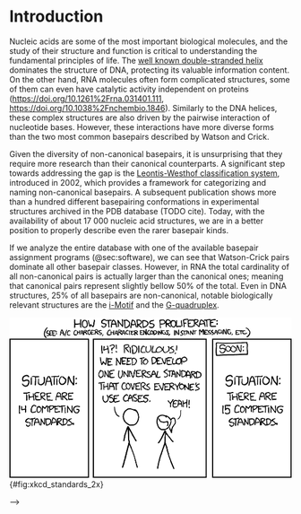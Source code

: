 # Introduction

<!-- Since the [initial discovery of DNA structure](https://doi.org/10.1038/171737a0),  -->

Nucleic acids are some of the most important biological molecules, and the study of their structure and function is critical to understanding the fundamental principles of life.
The [well known double-stranded helix](https://doi.org/10.1038/171737a0) dominates the structure of DNA, protecting its valuable information content.
On the other hand, RNA molecules often form complicated structures, some of them can even have catalytic activity independent on proteins (<https://doi.org/10.1261%2Frna.031401.111>, <https://doi.org/10.1038%2Fnchembio.1846>).
Similarly to the DNA helices, these complex structures are also driven by the pairwise interaction of nucleotide bases.
However, these interactions have more diverse forms than the two most common basepairs described by Watson and Crick.

Given the diversity of non-canonical basepairs, it is unsurprising that they require more research than their canonical counterparts.
A significant step towards addressing the gap is the [Leontis-Westhof classification system](https://doi.org/10.1017/s1355838201002515), introduced in 2002, which provides a framework for categorizing and naming non-canonical basepairs.
A subsequent publication shows more than a hundred different basepairing conformations in experimental structures archived in the PDB database (TODO cite).
Today, with the availability of about 17 000 nucleic acid structures, we are in a better position to properly describe even the rarer basepair kinds.

If we analyze the entire database with one of the available basepair assignment programs (@sec:software), we can see that Watson-Crick pairs dominate all other basepair classes.
However, in RNA the total cardinality of all non-canonical pairs is actually larger than the canonical ones; meaning that canonical pairs represent slightly bellow 50% of the total.
Even in DNA structures, 25% of all basepairs are non-canonical, notable biologically relevant structures are the [i-Motif](https://doi.org/10.1093/nar/gky735) and the [G-quadruplex](https://doi.org/10.1016/j.trechm.2019.07.002).

![Our plan to improve the shortcomings of existing programs for basepair assignment.](../img/xkcd_standards_2x.png){#fig:xkcd_standards_2x}


<!-- Even though the number of solved nucleic acid structures is significantly lower than the number of known protein structures,  -->

<!-- | Basepair | DNA | RNA |
|----------|-----|-----|
| Watson-Crick A-T -->


<!-- canonical Watson-Crick G-C and A-T basepairs only account for about one half of the interactions in the RNAs we studied.

* DNA is usually the classic helix described by Watson, Crick, and Franklin back in 1953
* RNA often forms much more complex structures, but also contains the helixes
* RNA helix is usualy A-form, DNA B-form, but the basepairs are practically the same
* 
... At the time of writing we have more than 7 thousand RNA structures in PDB, and almost 2 thousand of them are pure nucleic acid, without any protein
... 

"Only" 61.4% of all found basepairs are canonical Watson-Crick (in all PDB structures < 3.5 Å) --> -->

<!-- [see output format TODO???](./4-implementation-1-collection.md#output-format) -->


<!--
Promptses

Write me about 1-2 pages introduction to a thesis about non-canonical basepairs. Include the following information: "Watson-Crick basepairs form double helix, which is the majority of basepair, but 'only' ~75% in DNA and ~50%. DNA has biologically relevant i-Motif (with charged cytosine pairs) and guanine quadruplexes. RNA has huge amount of interesting structures, it even capable of catalytic activity independent of proteins. A simple basepair example is the wobble pair, crucial in tRNAs, but also important elsewhere. The number of NA structures in PDB is small compared to proteins, but grows just as quickly and is more than sufficient for identification and classification of these basepairs. The Leontis-Westhof classification system is from 2002, when there was maybe 1800 structures, but today we have more like 17k. A number of automated tools exist to annotate basepairs in 3D structures, with various shortcomings as described in @sec:3.2. Apart from analysing all types of basepairs and providing update for the definition images from [LSW2002], we propose a few new ways to measure basepair parameters, which can be used to define them and automatically assign them."


Mixtral:

The traditional Watson-Crick basepairs, which form the iconic double helix structure, are the most common basepairs in both DNA and RNA. However, they only account for approximately 75% of basepairs in DNA and 50% in RNA. This leaves a significant portion of nucleic acid (NA) structures unaccounted for, which are classified as non-canonical basepairs. These non-canonical basepairs play a crucial role in various biological processes, including gene regulation, protein synthesis, and chromosomal crossover.

Despite their importance, non-canonical basepairs have been historically understudied due to the lack of appropriate tools and classification systems. The Leontis-Westhof classification system, introduced in 2002, was a significant step towards addressing this gap, providing a framework for categorizing and analyzing non-canonical basepairs. However, with the rapid growth of NA structure data, there is a need for an updated and more comprehensive classification system.

Today, with the availability of more than 17,000 NA structures, there is a wealth of data that can be used to identify and classify non-canonical basepairs. Automated tools have been developed to annotate these basepairs in 3D structures, although they have certain limitations, as discussed in section 3.2.

In this study, we propose a comprehensive analysis of all types of non-canonical basepairs, including an update of the definition images from the Leontis-Westhof classification system. Additionally, we aim to develop a more robust and comprehensive classification system that can accurately categorize and analyze non-canonical basepairs in NA structures. This work will contribute to a better understanding of the role of non-canonical basepairs in biological processes and provide valuable insights into their functional significance.

In summary, non-canonical basepairs are crucial components of NA structures and play a vital role in various biological processes. With the availability of a large number of NA structures and advanced computational tools, it is now possible to conduct a comprehensive analysis of non-canonical basepairs and develop a more accurate and comprehensive classification system. This work will provide valuable insights into the functional significance of non-canonical basepairs and contribute to a better understanding of NA structure and function.
-->
